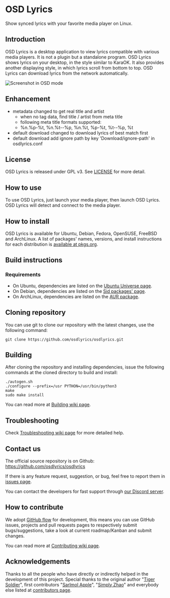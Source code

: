 # OSD Lyrics

Show synced lyrics with your favorite media player on Linux.

## Introduction

OSD Lyrics is a desktop application to view lyrics compatible with various media players. It is not a plugin but a standalone program. OSD Lyrics shows lyrics on your desktop, in the style similar to KaraOK. It also provides another displaying style, in which lyrics scroll from bottom to top. OSD Lyrics can download lyrics from the network automatically.

![Screenshot in OSD mode](screenshot.png)

<!-- change -->
## Enhancement

- metadata changed to get real title and artist
  - when no tag data, find title / artist from meta title
  - following meta title formats supported:
  - %n.%p-%t, %n.%t--%p, %n.%t, %p-%t, %t--%p, %t
- default download changed to download lyrics of best match first
- default download add ignore path by key 'Download/ignore-path' in osdlyrics.conf
<!-- change end -->

## License

OSD Lyrics is released under GPL v3. See [LICENSE](LICENSE) for more detail.

## How to use

To use OSD Lyrics, just launch your media player, then launch OSD Lyrics.
OSD Lyrics will detect and connect to the media player.

## How to install

OSD Lyrics is available for Ubuntu, Debian, Fedora, OpenSUSE, FreeBSD and ArchLinux.
A list of packages' names, versions, and install instructions for each distribution is [available at pkgs.org](https://pkgs.org/search/?q=osdlyrics).

## Build instructions

### Requirements

* On Ubuntu, dependencies are listed on the [Ubuntu Universe page](https://packages.ubuntu.com/source/focal/osdlyrics).
* On Debian, dependencies are listed on the [Sid packages' page](https://packages.debian.org/sid/osdlyrics).
* On ArchLinux, dependencies are listed on the [AUR package](https://aur.archlinux.org/packages/osdlyrics-git).

## Cloning repository

You can use git to clone our repository with the latest changes, use the following command:

```
git clone https://github.com/osdlyrics/osdlyrics.git
```

## Building

After cloning the repository and installing dependencies, issue the following commands at the cloned directory to build and install:

```
./autogen.sh
./configure --prefix=/usr PYTHON=/usr/bin/python3
make
sudo make install
```

You can read more at [Building wiki page](https://github.com/osdlyrics/osdlyrics/wiki/Building).

## Troubleshooting

Check [Troubleshooting wiki page](https://github.com/osdlyrics/osdlyrics/wiki/Troubleshooting) for more detailed help.

## Contact us

The official source repository is on Github: https://github.com/osdlyrics/osdlyrics

If there is any feature request, suggestion, or bug, feel free to report them in [issues page](https://github.com/osdlyrics/osdlyrics/issues).

You can contact the developers for fast support through [our Discord server](https://discord.gg/vHC2Q3YUuA).

## How to contribute

We adopt [GitHub flow](https://guides.github.com/introduction/flow/index.html) for development, this means you can use GitHub issues, projects and pull requests pages to respectively submit bugs/suggestions, take a look at current roadmap/Kanban and submit changes.

You can read more at [Contributing wiki page](https://github.com/osdlyrics/osdlyrics/wiki/Contributing).

## Acknowledgements

Thanks to all the people who have directly or indirectly helped in the development of this project.
Special thanks to the original author "[Tiger Soldier](mailto:tigersoldi@gmail.com)", first contributors "[Sarlmol Apple](mailto:sarlmolapple@gmail.com)", "[Simply Zhao](mailto:simplyzhao@gmail.com)" and everybody else listed at [contributors page](https://github.com/osdlyrics/osdlyrics/graphs/contributors).
